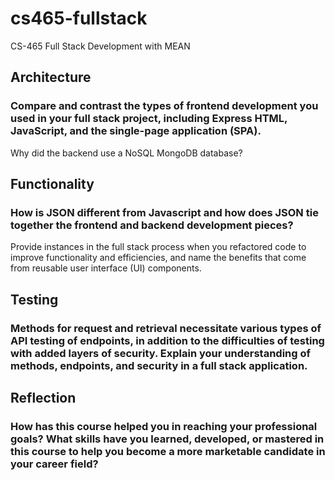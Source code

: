 # cs465-fullstack
CS-465 Full Stack Development with MEAN


## Architecture
### Compare and contrast the types of frontend development you used in your full stack project, including Express HTML, JavaScript, and the single-page application (SPA).
Why did the backend use a NoSQL MongoDB database?


## Functionality
### How is JSON different from Javascript and how does JSON tie together the frontend and backend development pieces?
Provide instances in the full stack process when you refactored code to improve functionality and efficiencies, and name the benefits that come from reusable user interface (UI) components.


## Testing
### Methods for request and retrieval necessitate various types of API testing of endpoints, in addition to the difficulties of testing with added layers of security. Explain your understanding of methods, endpoints, and security in a full stack application.


## Reflection
### How has this course helped you in reaching your professional goals? What skills have you learned, developed, or mastered in this course to help you become a more marketable candidate in your career field?
